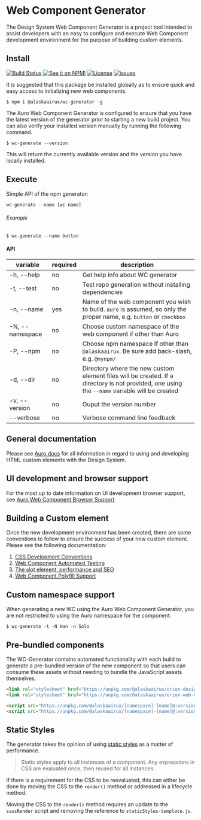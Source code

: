 # Web Component Generator

The Design System Web Component Generator is a project tool intended to assist developers with an easy to configure and execute Web Component development environment for the purpose of building custom elements.

## Install

[![Build Status](https://img.shields.io/travis/AlaskaAirlines/WC-Generator.svg?branch=master&style=for-the-badge)](https://travis-ci.org/github/AlaskaAirlines/WC-Generator)
[![See it on NPM!](https://img.shields.io/npm/v/@alaskaairux/wc-generator.svg?style=for-the-badge&color=orange)](https://www.npmjs.com/package/@alaskaairux/wc-generator)
[![License](https://img.shields.io/npm/l/@alaskaairux/wc-generator.svg?color=blue&style=for-the-badge)](https://www.apache.org/licenses/LICENSE-2.0)
[![issues](https://img.shields.io/github/issues-raw/AlaskaAirlines/WC-Generator?style=for-the-badge)](https://github.com/AlaskaAirlines/WC-Generator/issues)

It is suggested that this package be installed globally as to ensure quick and easy access to initializing new web components.

```shell
$ npm i @alaskaairux/wc-generator -g
```

The Auro Web Component Generator is configured to ensure that you have the latest version of the generator prior to starting a new build project. You can also verify your installed version manually by running the following command.

```shell
$ wc-generate --version
```

This will return the currently available version and the version you have locally installed.

## Execute

Simple API of the npm generator:

```
wc-generate --name [wc name]
```

###### Example

```shell
$ wc-generate --name button
```

#### API

| variable | required | description |
|----|----|----|
| -h, --help | no | Get help info about WC generator |
| -t, --test | no | Test repo generation without installing dependencies |
| -n, --name | yes | Name of the web component you wish to build. `auro` is assumed, so only the proper name, e.g. `button` or `checkbox` |
| -N, --namespace | no | Choose custom namespace of the web component if other than Auro |
| -P, --npm | no | Choose npm namespace if other than `@alaskaairux`. Be sure add back-slash, e.g. `@mynpm/` |
| -d, --dir | no | Directory where the new custom element files will be created. If a directory is not provided, one using the `--name` variable will be created |
| -v, --version | no | Ouput the version number |
| --verbose | no | Verbose command line feedback |


## General documentation

Please see [Auro docs](https://auro.alaskaair.com/getting-started/developers/overview) for all information in regard to using and developing HTML custom elements with the Design System.

## UI development and browser support

For the most up to date information on UI development browser support, see [Auro Web Component Browser Support](https://auro.alaskaair.com/support/browsersSupport)

## Building a Custom element

Once the new development environment has been created, there are some conventions to follow to ensure the success of your new custom element. Please see the following documentation:

1. [CSS Development Conventions](https://auro.alaskaair.com/support/css-conventions)
1. [Web Component Automated Testing](https://auro.alaskaair.com/support/tests)
1. [The slot element, performance and SEO](https://auro.alaskaair.com/support/slots)
1. [Web Component Polyfill Support](https://auro.alaskaair.com/support/polyfills/focusvisible)

## Custom namespace support

When generating a new WC using the Auro Web Component Generator, you are not restricted to using the Auro namespace for the component.

```shell
$ wc-generate -t -N Han -n Solo
```

## Pre-bundled components

The WC-Generator contains automated functionality with each build to generate a pre-bundled version of the new component so that users can consume these assets without needing to bundle the JavaScript assets themselves.

```html
<link rel="stylesheet" href="https://unpkg.com/@alaskaairux/orion-design-tokens@:version/dist/tokens/CSSTokenProperties.css" />
<link rel="stylesheet" href="https://unpkg.com/@alaskaairux/orion-web-core-style-sheets@:version/dist/bundled/baseline.css" />

<script src="https://unpkg.com/@alaskaairux/[namespace]-[name]@:version/dist/polyfills.js"></script>
<script src="https://unpkg.com/@alaskaairux/[namespace]-[name]@:version/dist/[namespace]-[name]__bundled.js"></script>
```

## Static Styles

The generator takes the opinion of using [static styles](https://lit-element.polymer-project.org/guide/styles#expressions) as a matter of performance. 

> Static styles apply to all instances of a component. Any expressions in CSS are evaluated once, then reused for all instances.

If there is a requirement for the CSS to be reevaluated, this can either be done by moving the CSS to the `render()` method or addressed in a lifecycle method. 

Moving the CSS to the `render()` method requires an update to the `sassRender` script and removing the reference to `staticStyles-template.js`.

